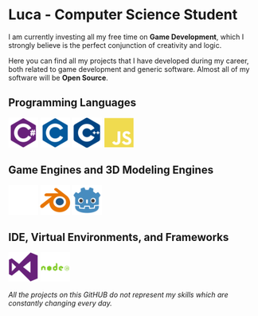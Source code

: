 # Luca - Computer Science Student

I am currently investing all my free time on **Game Development**, 
which I strongly believe is the perfect conjunction of creativity and logic.

Here you can find all my projects that I have developed during my career, both related to game development and generic software.
Almost all of my software will be **Open Source**.

## Programming Languages

<img src="https://github.com/devicons/devicon/blob/master/icons/csharp/csharp-plain.svg" width="60" /> <img src="https://github.com/devicons/devicon/blob/master/icons/c/c-plain.svg" width="60" /> <img src="https://github.com/devicons/devicon/blob/master/icons/cplusplus/cplusplus-plain.svg" width="60" /> <img src="https://github.com/devicons/devicon/blob/master/icons/javascript/javascript-plain.svg" width="60" />

## Game Engines and 3D Modeling Engines

<img src="https://github.com/Luca00IT/icons/blob/main/unity-original-white.svg" width="60" /> <img src="https://github.com/devicons/devicon/blob/master/icons/blender/blender-original.svg" width="60" /> <img src="https://github.com/devicons/devicon/blob/master/icons/godot/godot-original.svg" width="60" />

## IDE, Virtual Environments, and Frameworks

<img src="https://github.com/devicons/devicon/blob/master/icons/visualstudio/visualstudio-plain.svg" width="60" /> <img src="https://github.com/devicons/devicon/blob/master/icons/nodejs/nodejs-plain-wordmark.svg" width="60" /> 

*All the projects on this GitHUB do not represent my skills which are constantly changing every day.*

<!---
Luca00IT/Luca00IT is a ✨ special ✨ repository because its `README.md` (this file) appears on your GitHub profile.
You can click the Preview link to take a look at your changes.
--->
